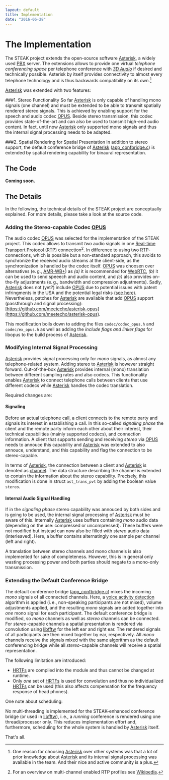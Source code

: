 ```yaml
---
layout: default
title: Implementation
date: "2016-06-28"
---
```


The Implementation
===
The STEAK project extends the open-source software [Asterisk](http://www.asterisk.org), a widely used [PBX](https://en.wikipedia.org/wiki/Business_telephone_system#Private_branch_exchange) server.
The extensions allows to provide one virtual _telephone conferencing space_ per telephone conference with [_3D Audio_](https://en.wikipedia.org/wiki/3D_audio_effect) if desired and technically possible.
Asterisk by itself provides connectivity to almost every telephone technology and is thus backwards compatibility on its own.[^reason]

[^reason]: One reason for choosing [Asterisk](http://www.asterisk.org) over other systems was that a lot of prior knowledge about [Asterisk](http://www.asterisk.org) and its internal signal processing was available in the team. 
And their nice and active community is a plus.

[Asterisk](http://www.asterisk.org) was extended with two features:

###1. Stereo Functionality
So far [Asterisk](http://www.asterisk.org) is only capable of handling mono signals (one channel) and must be extended to be able to transmit spatially rendered stereo signals.
This is achieved by enabling support for the speech and audio codec [OPUS](https://www.opus-codec.org/).
Beside stereo transmission, this codec provides state-of-the-art and can also be used to transmit high-end audio content.
In fact, until now [Asterisk](http://www.asterisk.org) only supported mono signals and thus the internal signal processing needs to be adapted.

###2. Spatial Rendering for Spatial Presentation
In addition to stereo support, the default conference bridge of [Asterisk](http://www.asterisk.org) ([app_confbridge.c](https://github.com/asterisk/asterisk/blob/master/apps/app_confbridge.c)) is extended by spatial rendering capability for binaural representation.

The Code
---
__Coming soon.__
<!--
The source code of the STEAK project can be found on [Github](https://github.com/): [https://github.com/SteakConferencing](https://github.com/steakconferencing).

This includes:

* the STEAK-enhanced version of [Asterisk](http://www.asterisk.org), 
* the demo setup with [WebRTC](https://en.wikipedia.org/wiki/WebRTC) clients, and 
* this [website](https://github.com/steakconferencing/website).
-->

The Details
---
In the following, the technical details of the STEAK project are conceptually explained.
For more details, please take a look at the source code.

### Adding the Stereo-capable Codec [OPUS](https://www.opus-codec.org/)
The audio codec [OPUS](https://www.opus-codec.org/) was selected for the implementation of the STEAK project.
This codec allows to transmit _two_ audio signals in one [Real-time Transport Protocol (RTP)](https://en.wikipedia.org/wiki/Real-time_Transport_Protocol) connection[^rtp-profile].
In difference to using two [RTP](https://en.wikipedia.org/wiki/Real-time_Transport_Protocol)-connections, which is possible but a non-standard approach, this avoids to synchronize the received audio streams at the client-side, as the synchronization is handled by the codec itself.
[OPUS](https://www.opus-codec.org/) was choosen over alternatives (e.&thinsp;g., [AMR-WB+](https://en.wikipedia.org/wiki/Adaptive_Multi-Rate_Wideband)) as _(a)_ it is recommended for [WebRTC](https://en.wikipedia.org/wiki/WebRTC), _(b)_ it can be used to send speeech and audio content, and _(c)_ also provides on-the-fly adjustments (e.&thinsp;g., bandwidth and compression adjustments).
Sadly, [Asterisk](http://www.asterisk.org) does not (yet?) include [OPUS](https://www.opus-codec.org/) due to potential issues with patent infringments in the USA and the potential legal risks [(see here)](https://www.ietf.org/mail-archive/web/codec/current/msg03011.html).
Nevertheless, patches for [Asterisk](http://www.asterisk.org) are available that add [OPUS](https://www.opus-codec.org/) support (passthrough and signal processing): [https://github.com/meetecho/asterisk-opus](https://github.com/meetecho/asterisk-opus).

This modification boils down to adding the files `codec/codec_opus.h` and `codec/ex_opus.h` as well as adding the _include flags and linker flags_ for libopus to the build process of [Asterisk](http://www.asterisk.org).

[^rtp-profile]: For an overview on multi-channel enabled RTP profiles see [Wikipedia](https://en.wikipedia.org/wiki/RTP_audio_video_profile).

### Modifying Internal Signal Processing
[Asterisk](http://www.asterisk.org) provides signal processing only for _mono_ signals, as almost any telephone-related system.
Adding stereo to [Asterisk](http://www.asterisk.org) is however straight forward.
Out-of-the-box [Asterisk](http://www.asterisk.org) provides internal (mono) translation between different sampling rates and also codecs.
This functionality enables [Asterisk](http://www.asterisk.org) to connect telephone calls between clients that use different codecs while [Asterisk](http://www.asterisk.org) handles the codec translation.

Required changes are:

#### Signaling
Before an actual telephone call, a client connects to the remote party and signals its interest in establishing a call.
In this so-called _signaling phase_ the client and the remote party inform each other about their interest, their technical capabilities (mainly supported codecs), and connection information.
A client that supports sending and receiving _stereo_ via [OPUS](https://www.opus-codec.org/) needs to annouce this capability and [Asterisk](http://www.asterisk.org) was extended to also annouce, understand, and this capability and flag the connection to be stereo-capable.

In terms of [Asterisk](http://www.asterisk.org), the connection between a client and [Asterisk](http://www.asterisk.org) is denoted as [channel](https://wiki.asterisk.org/wiki/display/AST/Channels).
The data structure describing the channel is extended to contain the information about the stereo capability.
Precisely, this modification is done in struct `ast_trans_pvt` by adding the boolean value `stereo`.

#### Internal Audio Signal Handling
If in the _signaling phase_ stereo capability was annouced by both sides and is going to be used, the internal signal processing of [Asterisk](http://www.asterisk.org) must be aware of this.
Internally [Asterisk](http://www.asterisk.org) uses buffers containing _mono_ audio data (depending on the use: compressed or uncompressed).
These buffers were not modified but instead can now also be filled with _stereo_ audio data (interleaved).
Here, a buffer contains alternatingly one sample per channel (left and right).

A translation between stereo channels and mono channels is also implemented for sake of completeness.
However, this is in general only wasting processing power and both parties should negate to a mono-only transmission.

### Extending the Default Conference Bridge
The default conference bridge ([app_confbridge.c](https://github.com/asterisk/asterisk/blob/master/apps/app_confbridge.c)) mixes the incoming _mono_ signals of all connected channels.
Here, a [voice activity detection](https://en.wikipedia.org/wiki/Voice_activity_detection) algorithm is applied (i.&thinsp;e., non-speaking participants are not mixed), volume adjustments applied, and the resulting _mono_ signals are added together into _one_ mono signal for each participant.
The default conference bridge is modified, so _mono_ channels as well as _stereo_ channels can be connected.
For _stereo_-capable channels a spatial presentation is rendered via convolution using [libfftw](http://www.fftw.org/) for the left ear and right ear.
The rendered signals of all participants are then mixed together by ear, respectively.
All _mono_ channels receive the signals mixed with the same algorithm as the default conferencing bridge while all _stereo_-capable channels will receive a spatial representation.

The following limitation are introduced:

* [HRTFs](https://en.wikipedia.org/wiki/Head-related_transfer_function) are compiled into the module and thus cannot be changed at runtime.
* Only _one_ set of [HRTFs](https://en.wikipedia.org/wiki/Head-related_transfer_function) is used for convolution and thus no individualized [HRTFs](https://en.wikipedia.org/wiki/Head-related_transfer_function) can be used (this also affects compensation for the frequency response of head phones).

One note about scheduling:

No multi-threading is implemented for the STEAK-enhanced conference bridge (or used in [libfftw](http://www.fftw.org/)), i.&thinsp;e., a _running_ conference is rendered using one thread/processor only.
This reduces implementation effort and, furthermore, scheduling for the whole system is handled by [Asterisk](http://www.asterisk.org) itself.

That's all.
